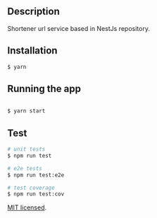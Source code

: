 ## Description

Shortener url service based in NestJs repository.

## Installation

```bash
$ yarn
```


## Running the app

```bash

$ yarn start

```

## Test

```bash
# unit tests
$ npm run test

# e2e tests
$ npm run test:e2e

# test coverage
$ npm run test:cov
```

[MIT licensed](LICENSE).
